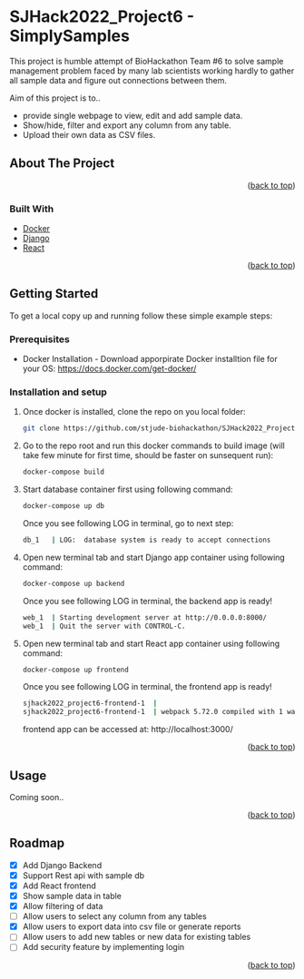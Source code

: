 # SJHack2022_Project6 - SimplySamples

This project is humble attempt of BioHackathon Team #6 to solve sample management problem faced by many lab scientists working hardly to gather all sample data and figure out connections between them. 

Aim of this project is to..
* provide single webpage to view, edit and add sample data. 
* Show/hide, filter and export any column from any table.
* Upload their own data as CSV files.  


<!-- ABOUT THE PROJECT -->
## About The Project

<p align="right">(<a href="#top">back to top</a>)</p>


### Built With

* [Docker](https://www.docker.com/)
* [Django](https://www.djangoproject.com/)
* [React](https://reactjs.org/)

<p align="right">(<a href="#top">back to top</a>)</p>

<!-- GETTING STARTED -->
## Getting Started

To get a local copy up and running follow these simple example steps:

### Prerequisites

* Docker Installation - Download apporpirate Docker installtion file for your OS: https://docs.docker.com/get-docker/

### Installation and setup

1. Once docker is installed, clone the repo on you local folder:
   ```sh
   git clone https://github.com/stjude-biohackathon/SJHack2022_Project6.git
   ```
2. Go to the repo root and run this docker commands to build image (will take few minute for first time, should be faster on sunsequent run): 
   ```sh
   docker-compose build
   ```
3. Start database container first using following command:
   ```sh
   docker-compose up db
   ```
   Once you see following LOG in terminal, go to next step:
   ```sh
   db_1   | LOG:  database system is ready to accept connections
   ```
4. Open new terminal tab and start Django app container using following command:
   ```sh 
   docker-compose up backend
   ```
   Once you see following LOG in terminal, the backend app is ready!
   ```sh
   web_1  | Starting development server at http://0.0.0.0:8000/
   web_1  | Quit the server with CONTROL-C.
   ```
5. Open new terminal tab and start React app container using following command:
   ```sh 
   docker-compose up frontend
   ```
   Once you see following LOG in terminal, the frontend app is ready!
   ```sh
   sjhack2022_project6-frontend-1  | 
   sjhack2022_project6-frontend-1  | webpack 5.72.0 compiled with 1 warning in 522 ms
   ```
   frontend app can be accessed at: http://localhost:3000/

<p align="right">(<a href="#top">back to top</a>)</p>


<!-- USAGE EXAMPLES -->
## Usage

Coming soon..
<p align="right">(<a href="#top">back to top</a>)</p>

<!-- ROADMAP -->

## Roadmap

- [x] Add Django Backend
- [x] Support Rest api with sample db
- [x] Add React frontend
- [x] Show sample data in table
- [x] Allow filtering of data
- [ ] Allow users to select any column from any tables
- [x] Allow users to export data into csv file or generate reports
- [ ] Allow users to add new tables or new data for existing tables
- [ ] Add security feature by implementing login

<p align="right">(<a href="#top">back to top</a>)</p>
